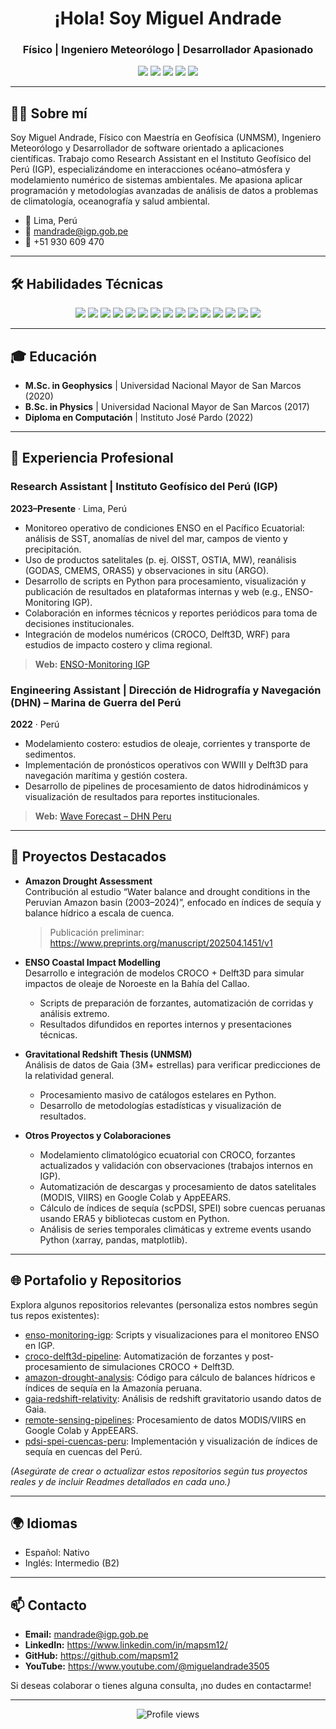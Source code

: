 <!-- Encabezado -->
<h1 align="center">¡Hola! Soy Miguel Andrade</h1>
<h3 align="center">Físico | Ingeniero Meteorólogo | Desarrollador Apasionado</h3>

<!-- Iconos de redes sociales -->
<p align="center">
  <a href="mailto:mandrade@igp.gob.pe"><img src="https://img.shields.io/badge/Email-mandrade%40igp.gob.pe-D14836?style=flat&logo=gmail&logoColor=white"/></a>
  <a href="https://www.linkedin.com/in/mapsm12/"><img src="https://img.shields.io/badge/LinkedIn-0077B5?style=flat&logo=linkedin&logoColor=white"/></a>
  <a href="https://github.com/mapsm12"><img src="https://img.shields.io/badge/GitHub-181717?style=flat&logo=github&logoColor=white"/></a>
  <a href="https://www.youtube.com/@miguelandrade3505"><img src="https://img.shields.io/badge/YouTube-FF0000?style=flat&logo=youtube&logoColor=white"/></a>
  <a href="https://mandrade@igp.gob.pe"><img src="https://img.shields.io/badge/IGP-004E7C?style=flat&logo=geof%C3%ADsico&logoColor=white"/></a>
</p>

---

## 👨‍💻 Sobre mí
Soy Miguel Andrade, Físico con Maestría en Geofísica (UNMSM), Ingeniero Meteorólogo y Desarrollador de software orientado a aplicaciones científicas. Trabajo como Research Assistant en el Instituto Geofísico del Perú (IGP), especializándome en interacciones océano–atmósfera y modelamiento numérico de sistemas ambientales. Me apasiona aplicar programación y metodologías avanzadas de análisis de datos a problemas de climatología, oceanografía y salud ambiental.

- 📍 Lima, Perú
- 📧 mandrade@igp.gob.pe
- 📱 +51 930 609 470

---

## 🛠 Habilidades Técnicas
<div align="center">
  <!-- Lenguajes -->
  <img src="https://img.shields.io/badge/Python-3776AB?style=flat&logo=python&logoColor=white"/> 
  <img src="https://img.shields.io/badge/FORTRAN-4D5A76?style=flat&logo=fortran&logoColor=white"/>
  <img src="https://img.shields.io/badge/MATLAB-0076A8?style=flat&logo=matlab&logoColor=white"/>
  <img src="https://img.shields.io/badge/Bash-4EAA25?style=flat&logo=gnu-bash&logoColor=white"/>
  <img src="https://img.shields.io/badge/SQL-4479A1?style=flat&logo=mysql&logoColor=white"/>
  <img src="https://img.shields.io/badge/C%23-239120?style=flat&logo=c-sharp&logoColor=white"/>
  <img src="https://img.shields.io/badge/Java-007396?style=flat&logo=java&logoColor=white"/>
  <img src="https://img.shields.io/badge/Git-F05032?style=flat&logo=git&logoColor=white"/>
  <!-- Entornos y herramientas -->
  <img src="https://img.shields.io/badge/Linux-FCC624?style=flat&logo=linux&logoColor=black"/>
  <img src="https://img.shields.io/badge/Google_Earth_Engine-34A853?style=flat&logo=googleearth&logoColor=white"/>
  <img src="https://img.shields.io/badge/QGIS-589632?style=flat&logo=qgis&logoColor=white"/>
  <img src="https://img.shields.io/badge/Delft3D-005B99?style=flat&logo=dolphins&logoColor=white"/>
  <img src="https://img.shields.io/badge/CROCO-00AEEF?style=flat&logo=oceans&logoColor=white"/>
  <!-- Machine Learning & bibliotecas -->
  <img src="https://img.shields.io/badge/Keras-D00000?style=flat&logo=keras&logoColor=white"/>
  <img src="https://img.shields.io/badge/PyTorch-EE4C2C?style=flat&logo=pytorch&logoColor=white"/>
</div>

---

## 🎓 Educación
- **M.Sc. in Geophysics** | Universidad Nacional Mayor de San Marcos (2020)  
- **B.Sc. in Physics** | Universidad Nacional Mayor de San Marcos (2017)  
- **Diploma en Computación** | Instituto José Pardo (2022)  

---

## 💼 Experiencia Profesional

### Research Assistant | Instituto Geofísico del Perú (IGP)  
**2023–Presente** · Lima, Perú  
- Monitoreo operativo de condiciones ENSO en el Pacífico Ecuatorial: análisis de SST, anomalías de nivel del mar, campos de viento y precipitación.  
- Uso de productos satelitales (p. ej. OISST, OSTIA, MW), reanálisis (GODAS, CMEMS, ORAS5) y observaciones in situ (ARGO).  
- Desarrollo de scripts en Python para procesamiento, visualización y publicación de resultados en plataformas internas y web (e.g., ENSO-Monitoring IGP).  
- Colaboración en informes técnicos y reportes periódicos para toma de decisiones institucionales.  
- Integración de modelos numéricos (CROCO, Delft3D, WRF) para estudios de impacto costero y clima regional.

> **Web:** [ENSO-Monitoring IGP](http://met.igp.gob.pe/variabclim/monitoreo.html)

### Engineering Assistant | Dirección de Hidrografía y Navegación (DHN) – Marina de Guerra del Perú  
**2022** · Perú  
- Modelamiento costero: estudios de oleaje, corrientes y transporte de sedimentos.  
- Implementación de pronósticos operativos con WWIII y Delft3D para navegación marítima y gestión costera.  
- Desarrollo de pipelines de procesamiento de datos hidrodinámicos y visualización de resultados para reportes institucionales.

> **Web:** [Wave Forecast – DHN Peru](https://www.naylamp.dhn.mil.pe/dhn2/secciones/Pronosticos/pronosticosolas/Peru_Olas.php)

---

## 🚀 Proyectos Destacados

- **Amazon Drought Assessment**  
  Contribución al estudio “Water balance and drought conditions in the Peruvian Amazon basin (2003–2024)”, enfocado en índices de sequía y balance hídrico a escala de cuenca.  
  > Publicación preliminar: https://www.preprints.org/manuscript/202504.1451/v1

- **ENSO Coastal Impact Modelling**  
  Desarrollo e integración de modelos CROCO + Delft3D para simular impactos de oleaje de Noroeste en la Bahía del Callao.  
  - Scripts de preparación de forzantes, automatización de corridas y análisis extremo.  
  - Resultados difundidos en reportes internos y presentaciones técnicas.

- **Gravitational Redshift Thesis (UNMSM)**  
  Análisis de datos de Gaia (3M+ estrellas) para verificar predicciones de la relatividad general.  
  - Procesamiento masivo de catálogos estelares en Python.  
  - Desarrollo de metodologías estadísticas y visualización de resultados.

- **Otros Proyectos y Colaboraciones**  
  - Modelamiento climatológico ecuatorial con CROCO, forzantes actualizados y validación con observaciones (trabajos internos en IGP).  
  - Automatización de descargas y procesamiento de datos satelitales (MODIS, VIIRS) en Google Colab y AppEEARS.  
  - Cálculo de índices de sequía (scPDSI, SPEI) sobre cuencas peruanas usando ERA5 y bibliotecas custom en Python.  
  - Análisis de series temporales climáticas y extreme events usando Python (xarray, pandas, matplotlib).

---

## 🌐 Portafolio y Repositorios
Explora algunos repositorios relevantes (personaliza estos nombres según tus repos existentes):

- [enso-monitoring-igp](https://github.com/mapsm12/enso-monitoring-igp): Scripts y visualizaciones para el monitoreo ENSO en IGP.  
- [croco-delft3d-pipeline](https://github.com/mapsm12/croco-delft3d-pipeline): Automatización de forzantes y post-procesamiento de simulaciones CROCO + Delft3D.  
- [amazon-drought-analysis](https://github.com/mapsm12/amazon-drought-analysis): Código para cálculo de balances hídricos e índices de sequía en la Amazonía peruana.  
- [gaia-redshift-relativity](https://github.com/mapsm12/gaia-redshift-relativity): Análisis de redshift gravitatorio usando datos de Gaia.  
- [remote-sensing-pipelines](https://github.com/mapsm12/remote-sensing-pipelines): Procesamiento de datos MODIS/VIIRS en Google Colab y AppEEARS.  
- [pdsi-spei-cuencas-peru](https://github.com/mapsm12/pdsi-spei-cuencas-peru): Implementación y visualización de índices de sequía en cuencas del Perú.  

*(Asegúrate de crear o actualizar estos repositorios según tus proyectos reales y de incluir Readmes detallados en cada uno.)*

---

## 🌍 Idiomas
- Español: Nativo  
- Inglés: Intermedio (B2)  

---

## 📫 Contacto
- **Email:** mandrade@igp.gob.pe  
- **LinkedIn:** https://www.linkedin.com/in/mapsm12/  
- **GitHub:** https://github.com/mapsm12  
- **YouTube:** https://www.youtube.com/@miguelandrade3505  

Si deseas colaborar o tienes alguna consulta, ¡no dudes en contactarme!

---

<p align="center">
  <img src="https://komarev.com/ghpvc/?username=mapsm12&label=Profile%20views&color=0e75b6&style=flat" alt="Profile views"/>
</p>

<!--
  Pasos para actualizar en GitHub:
  1. Crea (o edita) el repositorio llamado `mapsm12` (o asegúrate que tu perfil use un repo con mismo nombre que tu usuario) y añade este README.md en la raíz.
  2. Personaliza enlaces a repositorios de proyectos reales.
  3. Ajusta la sección de Portafolio con los nombres reales de repos que existen.
  4. Commits: `git add README.md && git commit -m "Actualiza GitHub profile README" && git push`.
-->


